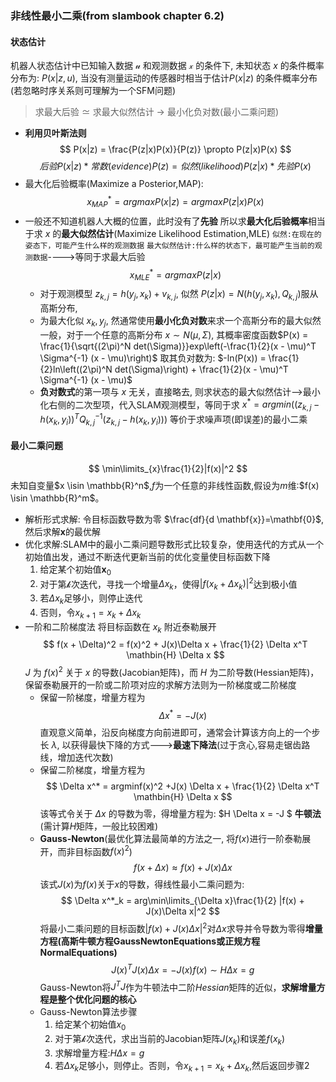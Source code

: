 ### 非线性最小二乘(from slambook chapter 6.2)
#### 状态估计
机器人状态估计中已知输入数据 $\mathcal{u}$ 和观测数据 $\mathcal{x}$ 的条件下, 未知状态 $x$ 的条件概率分布为: $P(x|z,u)$, 当没有测量运动的传感器时相当于估计$P(x|z)$ 的条件概率分布(若忽略时序关系则可理解为一个SFM问题)
>求最大后验 $\simeq$ 求最大似然估计 $\to$ 最小化负对数(最小二乘问题)
- **利用贝叶斯法则**
$$
P(x|z) = \frac{P(z|x)P(x)}{P(z)}  \propto P(z|x)P(x)
$$
$$
后验P(x|z) * 常数(evidence)P(z)= 似然(likelihood)P(z|x) * 先验P(x)
$$
- 最大化后验概率(Maximize a Posterior,MAP): 
$$
x^*_{MAP} = argmax P(x|z) = argmax P(z|x)P(x)
$$
- 一般还不知道机器人大概的位置，此时没有了**先验**
  所以求**最大化后验概率**相当于求 $x$ 的**最大似然估计**(Maximize Likelihood Estimation,MLE)
`似然:在现在的姿态下，可能产生什么样的观测数据`
`最大似然估计:什么样的状态下，最可能产生当前的观测数据`---->等同于求最大后验
$$
x^*_{MLE} = argmax P(z|x)  
$$
  - 对于观测模型 $z_{k,j} = h(y_j, x_k) + v_{k,j}$, 似然 $P(z|x) = N(h(y_j, x_k),Q_{k,j})$服从高斯分布,
  - 为最大化似 $x_k, y_j$, 然通常使用**最小化负对数**来求一个高斯分布的最大似然
    一般，对于一个任意的高斯分布 $x \sim N(\mu, \Sigma)$, 其概率密度函数$P(x) = \frac{1}{\sqrt{(2\pi)^N det(\Sigma)}}exp\left(-\frac{1}{2}(x - \mu)^T \Sigma^{-1} (x - \mu)\right)$
    取其负对数为: $-ln(P(x)) = \frac{1}{2}ln\left((2\pi)^N det(\Sigma)\right) + \frac{1}{2}(x - \mu)^T \Sigma^{-1} (x - \mu)$
  - **负对数式**的第一项与 $x$ 无关，直接略去, 则求状态的最大似然估计-->最小化右侧的二次型项，代入SLAM观测模型，等同于求
    $x^* = argmin \left((z_{k,j} - h(x_k, y_i))^T Q^{-1}_{k,j} (z_{k,j} - h(x_k, y_i)) \right)$ 
    等价于求噪声项(即误差)的最小二乘

#### 最小二乘问题
$$
\min\limits_{x}\frac{1}{2}|f(x)|^2
$$
未知自变量$x \isin \mathbb{R}^n$,$f$为一个任意的非线性函数,假设为$m$维:$f(x) \isin \mathbb{R}^m$。
- 解析形式求解: 令目标函数导数为零 $\frac{df}{d \mathbf{x}}=\mathbf{0}$,然后求解$\mathbf{x}$的最优解
- 优化求解:SLAM中的最小二乘问题导数形式比较复杂，使用迭代的方式从一个初始值出发，通过不断迭代更新当前的优化变量使目标函数下降
  1. 给定某个初始值$\mathbf{x}_0$
  2. 对于第$\mathcal{k}$次迭代，寻找一个增量$\Delta x_k$，使得$|f(x_k + \Delta x_k)|^2$达到极小值
  3. 若$\Delta x_k$足够小，则停止迭代
  4. 否则，令$x_{k+1} = x_k + \Delta x_k$
- 一阶和二阶梯度法
  将目标函数在 $x_k$ 附近泰勒展开
  $$
  f(x + \Delta)^2 = f(x)^2 + J(x)\Delta x + \frac{1}{2} \Delta x^T \mathbin{H} \Delta x
  $$
  $J$ 为 $f(x)^2$ 关于 $x$ 的导数(Jacobian矩阵)，而 $H$ 为二阶导数(Hessian矩阵)，保留泰勒展开的一阶或二阶项对应的求解方法则为一阶梯度或二阶梯度
  - 保留一阶梯度，增量方程为
    $$
    \Delta x^* = -J(x)
    $$
    直观意义简单，沿反向梯度方向前进即可，通常会计算该方向上的一个步长 $\lambda$, 以获得最快下降的方式--->**最速下降法**(过于贪心,容易走锯齿路线，增加迭代次数)
  - 保留二阶梯度，增量方程为
    $$
    \Delta x^* = argminf(x)^2 +J(x) \Delta x + \frac{1}{2} \Delta x^T \mathbin{H} \Delta x
    $$
    该等式令关于 $\Delta x$ 的导数为零，得增量方程为: $H \Delta x = -J  $  **牛顿法**(需计算$H$矩阵，一般比较困难)
  - **Gauss-Newton**(最优化算法最简单的方法之一, 将$f(x)$进行一阶泰勒展开，而非目标函数$f(x)^2$)
    $$
    f(x + \Delta x) \approx f(x) + J(x)\Delta x
    $$
    该式$J(x)$为$f(x)$关于$x$的导数，得线性最小二乘问题为:
    $$
    \Delta x^*_k = arg\min\limits_{\Delta x}\frac{1}{2} |f(x) + J(x)\Delta x|^2
    $$
    将最小二乘问题的目标函数$|f(x) + J(x)\Delta x|^2$对$\Delta x$求导并令导数为零得**增量方程(高斯牛顿方程GaussNewtonEquations或正规方程NormalEquations)**
    $$
    J(x)^T J(x) \Delta x = -J(x)f(x) \sim H \Delta x =g
    $$
    Gauss-Newton将$J^T J$作为牛顿法中二阶$Hessian$矩阵的近似，**求解增量方程是整个优化问题的核心**
  - Gauss-Newton算法步骤
    1. 给定某个初始值$x_0$
    2. 对于第$\mathcal{k}$次迭代，求出当前的Jacobian矩阵$J(x_k)$和误差$f(x_k)$
    3. 求解增量方程:$H \Delta x =g$
    4. 若$\Delta x_k$足够小，则停止。否则，令$x_{k+1} = x_k + \Delta x_k$,然后返回步骤2